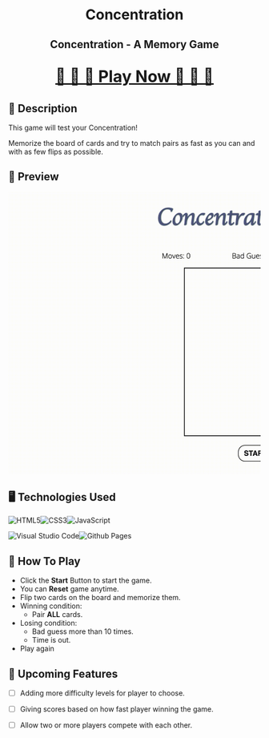 <h1 align="center">Concentration</h1>


<div style="text-align: center;">
  <h2>Concentration - A Memory Game</h2>
  <font size= "6px"><p><b><a href="https://tcjiao.github.io/Concentration/">🚀 🚀 🚀 Play Now 🚀 🚀 🚀</a></b></p></font>
</div>

## 📝 Description

This game will test your Concentration!

Memorize the board of cards and try to match pairs as fast as you can and with as few flips as possible.




## 📸 Preview
![Gameplay GIF](imgs/preview.gif)


## 🖥️ Technologies Used
![HTML5](https://img.shields.io/badge/html5-%23E34F26.svg?style=for-the-badge&logo=html5&logoColor=white)![CSS3](https://img.shields.io/badge/css3-%231572B6.svg?style=for-the-badge&logo=css3&logoColor=white)![JavaScript](https://img.shields.io/badge/javascript-%23323330.svg?style=for-the-badge&logo=javascript&logoColor=%23F7DF1E)

![Visual Studio Code](https://img.shields.io/badge/Visual%20Studio%20Code-0078d7.svg?style=for-the-badge&logo=visual-studio-code&logoColor=white)![Github Pages](https://img.shields.io/badge/github%20pages-121013?style=for-the-badge&logo=github&logoColor=white)


## 🎯 How To Play
- Click the **Start** Button to start the game.
- You can **Reset** game anytime.
- Flip two cards on the board and memorize them.
- Winning condition:
  - Pair **ALL** cards.
- Losing condition:
  - Bad guess more than 10 times.
  - Time is out.
- Play again


## 🌱 Upcoming Features
- [ ] Adding more difficulty levels for player to choose.
- [ ] Giving scores based on how fast player winning the game.
- [ ] Allow two or more players compete with each other.

